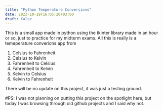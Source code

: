 ```yaml
---
title: "Python Temperature Conversions"
date: 2023-10-19T16:06:20+03:00
draft: false
---
```

This is a small app made in python using the tkinter library made in an hour or so, just to practice for my midterm exams.
All this is really is a temeperature converions app from 
1. Celsius to Fahrenheit
2. Celsius to Kelvin
3. Fahrenheit to Celsius
4. Fahrenheit to Kelvin
5. Kelvin to Celsius
6. Kelvin to Fahrenheit

There will be no update on this project, it was just a testing ground.

#PS: 
I was not planning on putting this project on the spotlight here, but today I was browsing through old github projects and I said why not.
